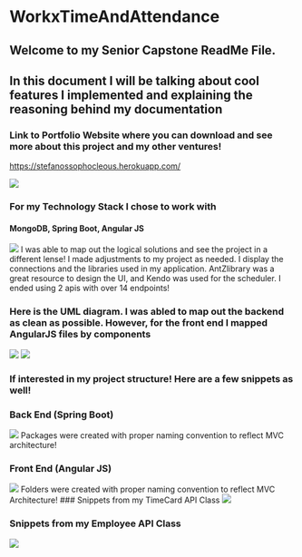 # WorkxTimeAndAttendance

## Welcome to my Senior Capstone ReadMe File. 
## In this document I will be talking about cool features I implemented and explaining the reasoning behind my documentation

### Link to Portfolio Website where you can download and see more about this project and my other ventures!

https://stefanossophocleous.herokuapp.com/

<img src="Detailed Solution.png" />

### For my Technology Stack I chose to work with 
#### MongoDB, Spring Boot, Angular JS

<img src="Logical Solution Diagram.png"/>
 I was able to map out the logical solutions and see the project in a different lense! I made adjustments to my project as needed. I display the connections and the libraries used in my application. AntZlibrary was a great resource to design the UI, and Kendo was used for the scheduler. I ended using 2 apis with over 14 endpoints!
 
 
 ### Here is the UML diagram. I was abled to map out the backend as clean as possible. However, for the front end I mapped AngularJS files by components
 <img src = "UML Backend.png"/>
 <img src = "FrontEndUML.png"/>


### If interested in my project structure! Here are a few snippets as well! 
### Back End (Spring Boot)
<img src = "ProjectStructure.png"/>
Packages were created with proper naming convention to reflect MVC architecture!


### Front End (Angular JS)
<img src = "AngularFolder.png"/>
Folders were created with proper naming convention to reflect MVC Architecture!
### Snippets from my TimeCard API Class
<img src="TimeCardEntity.png"/>

### Snippets from my Employee API Class
<img src="EmployeeEntity.png"/>
